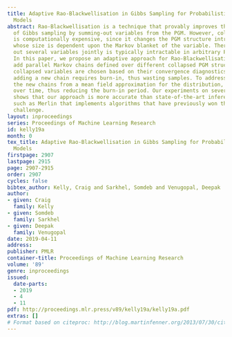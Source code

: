 ```yaml
---
title: Adaptive Rao-Blackwellisation in Gibbs Sampling for Probabilistic Graphical
  Models
abstract: Rao-Blackwellisation is a technique that provably improves the performance
  of Gibbs sampling by summing-out variables from the PGM. However, collapsing variables
  is computationally expensive, since it changes the PGM structure introducing factors
  whose size is dependent upon the Markov blanket of the variable. Therefore, collapsing
  out several variables jointly is typically intractable in arbitrary PGM structures.
  In this paper, we propose an adaptive approach for Rao-Blackwellisation, where we
  add parallel Markov chains defined over different collapsed PGM structures. The
  collapsed variables are chosen based on their convergence diagnostics. However,
  adding a new chain requires burn-in, thus wasting samples. To address this, we initialize
  the new chains from a mean field approximation for the distribution, that improves
  over time, thus reducing the burn-in period. Our experiments on several UAI benchmarks
  shows that our approach is more accurate than state-of-the-art inference systems
  such as Merlin that implements algorithms that have previously won the UAI inference
  challenge.
layout: inproceedings
series: Proceedings of Machine Learning Research
id: kelly19a
month: 0
tex_title: Adaptive Rao-Blackwellisation in Gibbs Sampling for Probabilistic Graphical
  Models
firstpage: 2907
lastpage: 2915
page: 2907-2915
order: 2907
cycles: false
bibtex_author: Kelly, Craig and Sarkhel, Somdeb and Venugopal, Deepak
author:
- given: Craig
  family: Kelly
- given: Somdeb
  family: Sarkhel
- given: Deepak
  family: Venugopal
date: 2019-04-11
address: 
publisher: PMLR
container-title: Proceedings of Machine Learning Research
volume: '89'
genre: inproceedings
issued:
  date-parts:
  - 2019
  - 4
  - 11
pdf: http://proceedings.mlr.press/v89/kelly19a/kelly19a.pdf
extras: []
# Format based on citeproc: http://blog.martinfenner.org/2013/07/30/citeproc-yaml-for-bibliographies/
---
```

